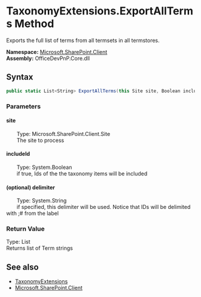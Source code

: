 # TaxonomyExtensions.ExportAllTerms Method  
 Exports the full list of terms from all termsets in all termstores.   

**Namespace:** [Microsoft.SharePoint.Client](Microsoft.SharePoint.Client.md)  
**Assembly:** OfficeDevPnP.Core.dll  
## Syntax
```C#
public static List<String> ExportAllTerms(this Site site, Boolean includeId, String delimiter = "|")
```
### Parameters
#### site  
&emsp;&emsp;Type: Microsoft.SharePoint.Client.Site  
&emsp;&emsp;The site to process  

  

#### includeId  
&emsp;&emsp;Type: System.Boolean  
&emsp;&emsp;if true, Ids of the the taxonomy items will be included  

  

#### (optional) delimiter  
&emsp;&emsp;Type: System.String  
&emsp;&emsp;if specified, this delimiter will be used. Notice that IDs will be delimited with ;# from the label  

  

### Return Value
Type: List<String>  
Returns list of Term strings  


## See also
- [TaxonomyExtensions](Microsoft.SharePoint.Client.TaxonomyExtensions.md) 
- [Microsoft.SharePoint.Client](Microsoft.SharePoint.Client.md) 
